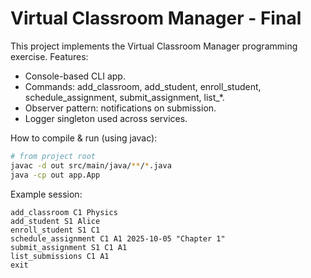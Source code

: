 # Virtual Classroom Manager - Final

This project implements the Virtual Classroom Manager programming exercise.
Features:
- Console-based CLI app.
- Commands: add_classroom, add_student, enroll_student, schedule_assignment, submit_assignment, list_*.
- Observer pattern: notifications on submission.
- Logger singleton used across services.

How to compile & run (using javac):
```bash
# from project root
javac -d out src/main/java/**/*.java
java -cp out app.App
```

Example session:
```
add_classroom C1 Physics
add_student S1 Alice
enroll_student S1 C1
schedule_assignment C1 A1 2025-10-05 "Chapter 1"
submit_assignment S1 C1 A1
list_submissions C1 A1
exit
```
